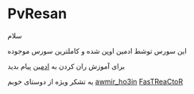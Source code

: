 # PvResan

سلام

این سورس توشط ادمین اوپن شده و کاملترین سورس موجوده

برای آموزش ران کردن به 
<a href="http://www.telegram.me/nawr_i_man_bot">ادمین</a>
پیام بدید

یه تشکر  ویژه از دوستای خوبم
<a href="http://www.telegram.me/awmir_ho3in">awmir_ho3in</a>
<a href="http://www.telegram.me/FasTReaCtoR">FasTReaCtoR</a>

